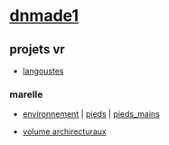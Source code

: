 # [dnmade1](https://eminet666.github.io/ensaama/2022/dnmade1/) 

## projets vr

* [langoustes](./tests/vr_1.html)

### marelle
* [environnement](./marelle/marelle_environnement.html) | [pieds](./marelle/marelle_pieds.html) | [pieds_mains](./marelle/marelle_pieds-mains.html)

* [volume archirecturaux](./lumiere/exemple_obj.html)